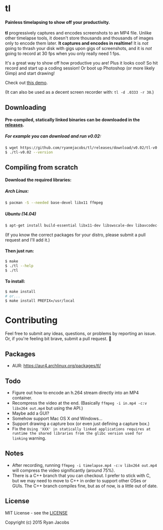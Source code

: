 # tl
#### Painless timelapsing to show off your productivity.

**tl** progressively captures and encodes screenshots to an MP4 file. Unlike
other timelapse tools, it doesn't store thousands and thousands of images only
to encode them later. **It captures and encodes in realtime!** It is *not* going
to thrash your disk with gigs upon gigs of screenshots, and it is *not* going
to record at 30 fps when you only really need 1 fps.

It's a great way to show off how productive you are! Plus it looks cool! So
hit record and start up a coding session! Or boot up Photoshop (or more likely
Gimp) and start drawing!

Check out [this demo](https://vimeo.com/133315382).

(It can also be used as a decent screen recorder with: `tl -d .0333 -r 30`.)

## Downloading
#### Pre-compiled, statically linked binaries can be downloaded in the [releases](https://github.com/ryanmjacobs/tl/releases).

##### For example you can download and run v0.02:
```bash
$ wget https://github.com/ryanmjacobs/tl/releases/download/v0.02/tl-v0.02
$ ./tl-v0.02 --version
```

## Compiling from scratch
#### Download the required libraries:

##### Arch Linux:
```bash
$ pacman -S --needed base-devel libx11 ffmpeg
```
##### Ubuntu (14.04)
```bash
$ apt-get install build-essential libx11-dev libswscale-dev libavcodec-dev libavformat-dev
```

(If you know the correct packages for your distro, please submit a pull
request and I'll add it.)

#### Then just run:
```bash
$ make
$ ./tl --help
$ ./tl
```

#### To install:
```bash
$ make install
# or...
$ make install PREFIX=/usr/local
```

# Contributing
Feel free to submit any ideas, questions, or problems by reporting an issue.
Or, if you're feeling bit brave, submit a pull request. :grimacing:

## Packages
* AUR: https://aur4.archlinux.org/packages/tl/

## Todo
* Figure out how to encode an h.264 stream directly into an MP4 container.
* Recompress the video at the end. (Basically `ffmpeg -i in.mp4 -c:v libx264 out.mp4` but using the API.)
* Maybe add a GUI?
* Somehow support Mac OS X *and* Windows...
* Support drawing a capture box (or even just defining a capture box.)
* Fix the `Using 'XXX' in statically linked applications requires at runtime the shared libraries from the glibc version used for linking` warning.

## Notes
* After recording, running `ffmpeg -i timelapse.mp4 -c:v libx264 out.mp4` will
  compress the video significantly (around 75%).
* There is a C++ branch that you can checkout. I prefer to stick with C, but we
may need to move to C++ in order to support other OSes or GUIs. The C++ branch
compiles fine, but as of now, is a little out of date.

## License
MIT License - see the [LICENSE](https://raw.githubusercontent.com/ryanmjacobs/tl/master/LICENSE)

Copyright (c) 2015 Ryan Jacobs

